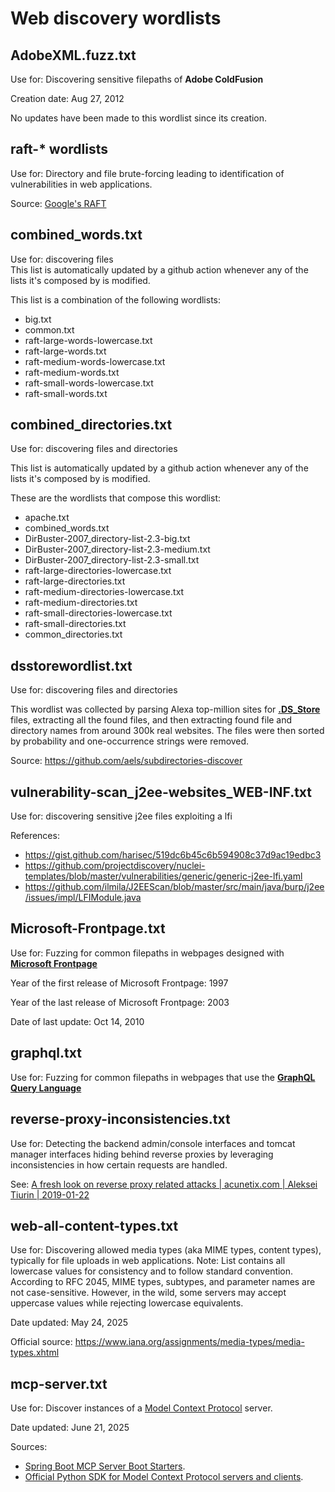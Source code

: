 # Web discovery wordlists

## AdobeXML.fuzz.txt
Use for: Discovering sensitive filepaths of **Adobe ColdFusion**

Creation date: Aug 27, 2012

No updates have been made to this wordlist since its creation.


## raft-* wordlists
Use for: Directory and file brute-forcing leading to identification of vulnerabilities in web applications.

Source: [Google's RAFT](https://code.google.com/archive/p/raft/)


## combined_words.txt

Use for: discovering files    
This list is automatically updated by a github action whenever any of the lists it's composed by is modified.

This list is a combination of the following wordlists:

- big.txt
- common.txt
- raft-large-words-lowercase.txt
- raft-large-words.txt
- raft-medium-words-lowercase.txt
- raft-medium-words.txt
- raft-small-words-lowercase.txt
- raft-small-words.txt


## combined_directories.txt

Use for: discovering files and directories

This list is automatically updated by a github action whenever any of the lists it's composed by is modified.

These are the wordlists that compose this wordlist:
- apache.txt
- combined_words.txt
- DirBuster-2007_directory-list-2.3-big.txt
- DirBuster-2007_directory-list-2.3-medium.txt
- DirBuster-2007_directory-list-2.3-small.txt
- raft-large-directories-lowercase.txt
- raft-large-directories.txt
- raft-medium-directories-lowercase.txt
- raft-medium-directories.txt
- raft-small-directories-lowercase.txt
- raft-small-directories.txt
- common_directories.txt

## dsstorewordlist.txt

Use for: discovering files and directories

This wordlist was collected by parsing Alexa top-million sites for **[.DS_Store](https://en.wikipedia.org/wiki/.DS_Store)** files, extracting all the found files, and then extracting found file and directory names from around 300k real websites. The files were then sorted by probability and one-occurrence strings were removed.

Source: https://github.com/aels/subdirectories-discover

## vulnerability-scan_j2ee-websites_WEB-INF.txt
Use for: discovering sensitive j2ee files exploiting a lfi

References:
- https://gist.github.com/harisec/519dc6b45c6b594908c37d9ac19edbc3
- https://github.com/projectdiscovery/nuclei-templates/blob/master/vulnerabilities/generic/generic-j2ee-lfi.yaml
- https://github.com/ilmila/J2EEScan/blob/master/src/main/java/burp/j2ee/issues/impl/LFIModule.java


## Microsoft-Frontpage.txt
Use for: Fuzzing for common filepaths in webpages designed with **[Microsoft Frontpage](https://en.wikipedia.org/wiki/Microsoft_FrontPage)**

Year of the first release of Microsoft Frontpage: 1997

Year of the last release of Microsoft Frontpage: 2003

Date of last update: Oct 14, 2010

## graphql.txt
Use for: Fuzzing for common filepaths in webpages that use the **[GraphQL Query Language](https://graphql.org/)**

## reverse-proxy-inconsistencies.txt
Use for: Detecting the backend admin/console interfaces and tomcat manager interfaces hiding behind reverse proxies by leveraging inconsistencies in how certain requests are handled.

See: [A fresh look on reverse proxy related attacks | acunetix.com | Aleksei Tiurin | 2019-01-22](https://www.acunetix.com/blog/articles/a-fresh-look-on-reverse-proxy-related-attacks/)

## web-all-content-types.txt

Use for: Discovering allowed media types (aka MIME types, content types), typically for file uploads in web applications.
Note: List contains all lowercase values for consistency and to follow standard convention. According to RFC 2045, MIME types, subtypes, and parameter names are not case-sensitive. However, in the wild, some servers may accept uppercase values while rejecting lowercase equivalents.

Date updated: May 24, 2025

Official source: https://www.iana.org/assignments/media-types/media-types.xhtml

## mcp-server.txt

Use for: Discover instances of a [Model Context Protocol](https://github.com/modelcontextprotocol/modelcontextprotocol) server.

Date updated: June 21, 2025

Sources:

* [Spring Boot MCP Server Boot Starters](https://docs.spring.io/spring-ai/reference/api/mcp/mcp-server-boot-starter-docs.html).
* [Official Python SDK for Model Context Protocol servers and clients](https://github.com/modelcontextprotocol/python-sdk).

